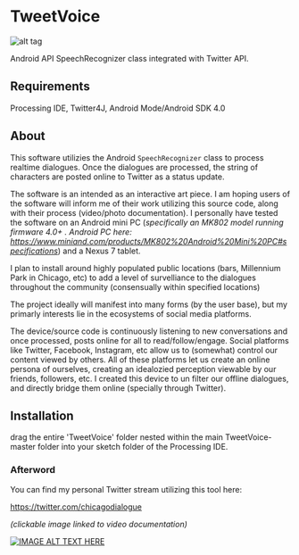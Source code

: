 TweetVoice
==========
![alt tag](https://pbs.twimg.com/profile_images/430120044647813120/2uWpYZQd.png)


 Android API SpeechRecognizer class integrated with Twitter API.
 
<h2>Requirements</h2>

 Processing IDE, Twitter4J, Android Mode/Android SDK 4.0
 
 <h2>About</h2>

 This software utilizies the Android ```SpeechRecognizer``` class to process realtime dialogues. Once the dialogues are processed, the string of characters are posted online to Twitter as a status update. 
 
 
 The software is an intended as an interactive art piece. I am hoping users of the software will inform me of their work utilizing this source code, along with their process (video/photo documentation). I  personally have tested the software on an Android mini PC (<i>specifically an MK802 model running firmware 4.0+ . Android PC here: https://www.miniand.com/products/MK802%20Android%20Mini%20PC#specifications</i>) and a Nexus 7 tablet. 
 

 I plan to install around highly populated public locations (bars, Millennium Park in Chicago, etc) to add a level of survelliance to the dialogues throughout the community (consensually within specified locations) 
 
 
 The project ideally will manifest into many forms (by the user base), but my primarly interests lie in the ecosystems of social media platforms. 
 
 The device/source code is continuously listening to new conversations and once processed, posts online for all to read/follow/engage. Social platforms like Twitter, Facebook, Instagram, etc allow us to (somewhat) control our content viewed by others.  All of these platforms let us create an online persona of ourselves, creating an idealozied perception viewable by our friends, followers, etc. I created  this device to un filter our offline dialogues, and directly bridge them online (specially through Twitter).

<h2> Installation </h2>

drag the entire 'TweetVoice' folder nested within the main TweetVoice-master folder into your sketch folder of the Processing IDE. 

<h3> Afterword </h3>


You can find my personal Twitter stream utilizing this tool here:

https://twitter.com/chicagodialogue



<i>(clickable image linked to video documentation)</i>

[![IMAGE ALT TEXT HERE](http://img.youtube.com/vi/m-x-O7O9vC4/0.jpg)](http://www.youtube.com/watch?v=m-x-O7O9vC4)



